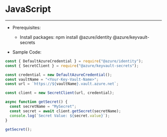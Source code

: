 # JavaScript
___
* Prerequisites:
   * Install packages: npm install @azure/identity @azure/keyvault-secrets

* Sample Code:
```javascript
const { DefaultAzureCredential } = require("@azure/identity");
const { SecretClient } = require("@azure/keyvault-secrets");

const credential = new DefaultAzureCredential();
const vaultName = "<Your-Key-Vault-Name>";
const url = `https://${vaultName}.vault.azure.net`;

const client = new SecretClient(url, credential);

async function getSecret() {
  const secretName = "MySecret";
  const secret = await client.getSecret(secretName);
  console.log(`Secret Value: ${secret.value}`);
}

getSecret();
```
